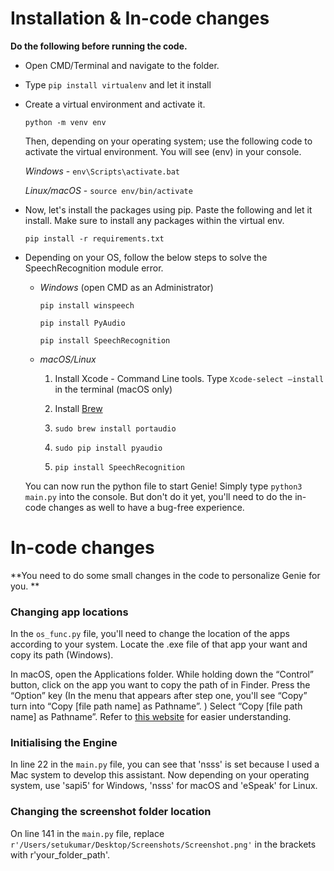 # Installation & In-code changes

**Do the following before running the code.**

- Open CMD/Terminal and navigate to the folder.

- Type `pip install virtualenv` and let it install

- Create a virtual environment and activate it. 

  ```
  python -m venv env
  ```

  Then, depending on your operating system; use the following code to activate the virtual environment. You will see (env) in your console.

  *Windows* - `env\Scripts\activate.bat`

  *Linux/macOS* - `source env/bin/activate`

- Now, let's install the packages using pip. Paste the following and let it install. Make sure to install any packages within the virtual env.

  `pip install -r requirements.txt`

- Depending on your OS, follow the below steps to solve the SpeechRecognition module error. 

  - *Windows* (open CMD as an Administrator)

    `pip install winspeech`

    `pip install PyAudio`

    `pip install SpeechRecognition`

  - *macOS/Linux*

    1. Install Xcode - Command Line tools. Type `Xcode-select —install` in the terminal (macOS only)

    2. Install [Brew](http://brew.sh/)

    3. `sudo brew install portaudio`

    4. `sudo pip install pyaudio`

    5. `pip install SpeechRecognition`

  You can now run the python file to start Genie! Simply type `python3 main.py` into the console. But don't do it yet, you'll need to do the in-code changes as well to have a bug-free experience.

# In-code changes

**You need to do some small changes in the code to personalize Genie for you. **

### Changing app locations

In the `os_func.py` file, you'll need to change the location of the apps according to your system. Locate the .exe file of that app your want and copy its path (Windows). 

In macOS, open the Applications folder. While holding down the “Control” button, click on the app you want to copy the path of in Finder. Press the “Option” key (In the menu that appears after step one, you'll see “Copy” turn into “Copy [file path name] as Pathname”. ) Select “Copy [file path name] as Pathname”. Refer to [this website](https://setapp.com/how-to/how-to-find-the-path-of-a-file-in-mac#:~:text=While%20holding%20down%20the%20%E2%80%9CControl,file%20path%20name%5D%20as%20Pathname%E2%80%9D) for easier understanding.

### Initialising the Engine

In line 22 in the `main.py` file, you can see that 'nsss' is set because I used a Mac system to develop this assistant. Now depending on your operating system, use 'sapi5' for Windows, 'nsss' for macOS and 'eSpeak' for Linux. 

### Changing the screenshot folder location

On line 141 in the `main.py` file, replace `r'/Users/setukumar/Desktop/Screenshots/Screenshot.png'` in the brackets with r'your_folder_path'.
